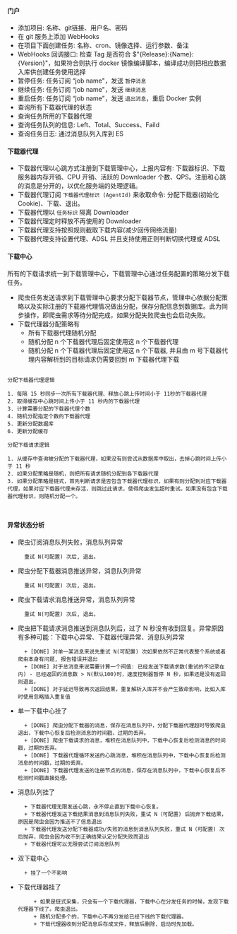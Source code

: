 #### 门户

+ 添加项目: 名称、git链接、用户名、密码
+ 在 git 服务上添加 WebHooks
+ 在项目下面创建任务: 名称、cron、镜像选择、运行参数、备注
+ WebHooks 回调接口: 检查 Tag 是否符合 $"{Release}:{Name}:{Version}"，如果符合则执行 docker 镜像编译脚本，编译成功则把相应数据入库供创建任务使用选择
+ 暂停任务: 任务订阅 “job name"，发送 `暂停消息`
+ 继续任务: 任务订阅 “job name"，发送 `继续消息`
+ 重启任务: 任务订阅 “job name"，发送 `退出消息`，重启 Docker 实例
+ 查询所有下载器代理的状态
+ 查询任务所用的下载器代理
+ 查询任务队列的信息: Left、Total、Success、Faild
+ 查询任务日志: 通过消息队列入库到 ES

#### 下载器代理 

+ 下载器代理以心跳方式注册到下载管理中心，上报内容有: 下载器标识、下载服务器内存开销、CPU 开销、活跃的 Downloader 个数、QPS。注册和心跳的消息是分开的，以优化服务端的处理逻辑。
+ 下载器代理订阅 `下载器代理标识 (AgentId)` 来收取命令: 分配下载器(初始化 Cookie)、下载、退出。
+ 下载器代理以 `任务标识` 隔离 Downloader
+ 下载器代理定时释放不再使用的 Downloader
+ 下载器代理支持按照规则截取下载内容(减少回传网络流量)
+ 下载器代理支持设置代理、ADSL 并且支持使用正则判断切换代理或 ADSL

#### 下载中心

所有的下载请求统一到下载管理中心，下载管理中心通过任务配置的策略分发下载任务。

+ 爬虫任务发送请求到下载管理中心要求分配下载器节点，管理中心依据分配策略以及实际注册的下载器代理情况做出分配，保存分配信息到数据库。此为同步操作，即爬虫需求等待分配完成，如果分配失败爬虫也会启动失败。
+ 下载代理器分配策略有
   + 所有下载器代理随机分配
   + 随机分配 n 个下载器代理后固定使用这 n 个下载器代理
   + 随机分配 n 个下载器代理后固定使用这 n 个下载器, 并且由 m 号下载器代理内容解析到的目标请求仍需要回到 m 下载器代理下载
   
```

分配下载器代理逻辑

1. 每隔 15 秒同步一次所有下载器代理、释放心跳上传时间小于 11秒的下载器代理
2. 取得缓存中心跳时间上传小于 11 秒内的下载器代理
3. 计算需要分配的下载器代理个数
4. 随机分配指定个数的下载器代理
5. 更新分配数据库
6. 更新分配缓存

分配下载请求逻辑

1. 从缓存中查询被分配的下载器代理，如果没有则尝试从数据库中取出，去掉心跳时间上传小于 11 秒
2. 如果分配策略是随机，则把所有请求随机分配到各下载器代理
3. 如果分配策略是链式，首先判断请求是否包含下载器代理标识，如果有则分配到对应下载器代理，如果对应下载器代理未存活，则跳过此请求，使得爬虫发生超时重试。如果没有包含下载器代理标识，则随机分配一个。

 
```   
   
#### 异常状态分析

+ 爬虫订阅消息队列失败，消息队列异常

        重试 N(可配置) 次后, 退出。
        
+ 爬虫分配下载器消息推送异常，消息队列异常

        重试 N(可配置) 次后, 退出。       

+ 爬虫下载请求消息推送异常，消息队列异常
        
        重试 N(可配置) 次后, 退出。
                
+ 爬虫把下载请求消息推送到消息队列后，过了 N 秒没有收到回复。异常原因有多种可能：下载中心异常、下载器代理异常、消息队列异常

        + [DONE] 对单一某消息来说先重试 N(可配置) 次如果依然不正常代表整个系统或者爬虫本身有问题, 报告错误并退出
        + [DONE] 对于总消息来说需要计算一个阀值: 已经发送下载请求数(重试的不记录在内) - 已经返回的消息数 > N(默认100)时，速度控制器暂停 N 秒，如果还是没有返回则退出。
        + [DONE] 对于延迟导致再次返回结果，重复解析入库并不会产生致命影响，比如入库时使用忽略插入重复值       

+ 单一下载中心挂了

        + [DONE] 爬虫分配下载器的消息，保存在消息队列中，分配下载器代理超时导致爬虫退出，下载中心恢复后检测消息的时间戳，过期的丢弃。
        + [DONE] 爬虫下载请求的消息，堆积在消息队列中，下载中心恢复后检测消息的时间戳，过期的丢弃。
        + [DONE] 下载器代理循环发送的心跳消息，堆积在消息队列中，下载中心恢复后检测消息的时间戳，过期的丢弃。
        + [DONE] 下载器代理发送的注册节点的消息，保存在消息队列中，下载中心恢复后不检测时间戳直接处理。       

+ 消息队列挂了

        + 下载器代理无限发送心跳，永不停止直到下载中心恢复。         
        + 下载器代理发送下载结果消息到消息队列失败，重试 N（可配置) 后抛弃下载结果，原因是爬虫会因为推送不了信息退出
        + 下载器代理发送分配下载器成功/失败的消息到消息队列失败，重试 N（可配置) 次后抛弃，爬虫会因为收不到正确结果认定分配失败而退出
        + 下载器代理可以无限尝试订阅消息队列

+ 双下载中心

        + 挂了一个不影响
        
+ 下载代理器挂了
           
           + 如果是链式采集，只会有一个下载代理器，下载中心在分发任务的时候，发现下载代理器下线了。爬虫退出。
           + 随机分配多个的，下载中心不再分发给已经下线的下载代理器。  
           + 下载代理器收到分配消息后存成文件，释放后删除，启动时先加载。       